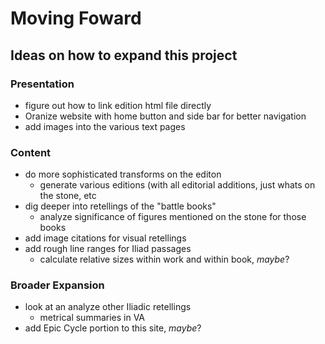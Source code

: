# Moving Foward

## Ideas on how to expand this project

### Presentation
- figure out how to link edition html file directly
- Oranize website with home button and side bar for better navigation 
- add images into the various text pages

### Content 
- do more sophisticated transforms on the editon
  - generate various editions (with all editorial additions, just whats on the stone, etc
- dig deeper into retellings of the "battle books"
  - analyze significance of figures mentioned on the stone for those books
- add image citations for visual retellings
- add rough line ranges for Iliad passages
  - calculate relative sizes within work and within book, *maybe*?
  
### Broader Expansion   
- look at an analyze other Iliadic retellings
  - metrical summaries in VA
- add Epic Cycle portion to this site, *maybe*?  
